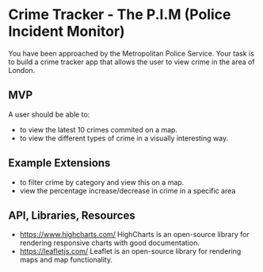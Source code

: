 # Crime Tracker - The P.I.M (Police Incident Monitor)

You have been approached by the Metropolitan Police Service. Your task is to build a crime tracker app that allows the user to view crime in the area of London.

## MVP

A user should be able to:

- to view the latest 10 crimes commited on a map.
- to view the different types of crime in a visually interesting way.

## Example Extensions

- to filter crime by category and view this on a map.
- view the percentage increase/decrease in crime in a specific area

## API, Libraries, Resources

- https://www.highcharts.com/ HighCharts is an open-source library for rendering responsive charts with good documentation.
- https://leafletjs.com/ Leaflet is an open-source library for rendering maps and map functionality.
